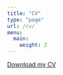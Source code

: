 ```yaml
---
title: "CV"
type: "page"
url: /cv/
menu: 
  main:
    weight: 2
---
```

[Download my CV](https://drive.google.com/file/d/1fxVCpgOyKYw_CSr6SiVwOD2iNkCBXKIQ/view?usp=sharing)

